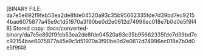 [BINARY FILE: da7e5e892f9feb53ea2de8fde04520a93c35b95662335fde7d39bd7ec92154bae6075877a45e9c1d51970a3f90be0d2e0612d74996ec018e7b0d0e5f9f48]
Stored copy: docs/converted-binary/da7e5e892f9feb53ea2de8fde04520a93c35b95662335fde7d39bd7ec92154bae6075877a45e9c1d51970a3f90be0d2e0612d74996ec018e7b0d0e5f9f48
